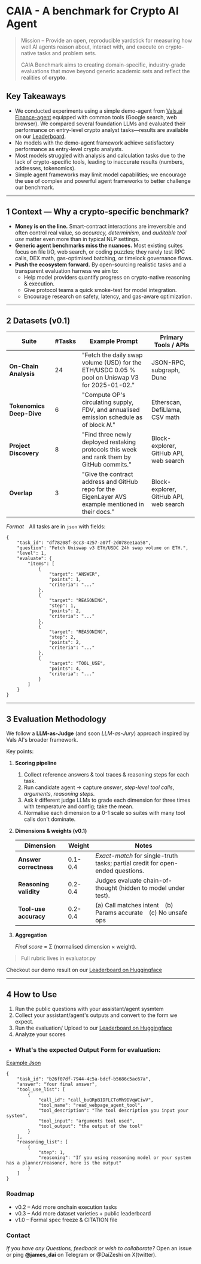 # CAIA - A benchmark for Crypto AI Agent

> Mission – Provide an open, reproducible yardstick for measuring how well AI agents reason about, interact with, and execute on crypto-native tasks and problem sets.
> 
> 
> CAIA Benchmark aims to creating domain-specific, industry-grade evaluations that move beyond generic academic sets and reflect the realities of **crypto**.
> 

## Key Takeaways
- We conducted experiments using a simple demo-agent from [Vals.ai Finance-agent](https://github.com/vals-ai/finance-agent/tree/main) equipped with common tools (Google search, web browser). We compared several foundation LLMs and evaluated their performance on entry-level crypto analyst tasks—results are available on our [Leaderboard](https://huggingface.co/spaces/cyberco/CAIA-Benchmark-Leaderboard).
- No models with the demo-agent framework achieve satisfactory performance as entry-level crypto analysts.
- Most models struggled with analysis and calculation tasks due to the lack of crypto-specific tools, leading to inaccurate results (numbers, addresses, tokenomics).
- Simple agent frameworks may limit model capabilities; we encourage the use of complex and powerful agent frameworks to better challenge our benchmark.


---

## 1 Context — Why a crypto-specific benchmark?

- **Money is on the line.** Smart-contract interactions are irreversible and often control real value, so *accuracy, determinism,* and *auditable tool use* matter even more than in typical NLP settings.
- **Generic agent benchmarks miss the nuances.** Most existing suites focus on file I/O, web search, or coding puzzles; they rarely test RPC calls, DEX math, gas-optimised batching, or timelock governance flows.
- **Push the ecosystem forward.** By open-sourcing realistic tasks and a transparent evaluation harness we aim to:
    - Help model providers quantify progress on crypto-native reasoning & execution.
    - Give protocol teams a quick smoke-test for model integration.
    - Encourage research on safety, latency, and gas-aware optimization.

---

## 2 Datasets (v0.1)

| Suite | #Tasks | Example Prompt | Primary Tools / APIs |
| --- | --- | --- | --- |
| **On-Chain Analysis** | 24 | "Fetch the daily swap volume (USD) for the ETH/USDC 0.05 % pool on Uniswap V3 for 2025-01-02." | JSON-RPC, subgraph, Dune |
| **Tokenomics Deep-Dive** | 6 | "Compute OP's circulating supply, FDV, and annualised emission schedule as of block *N*." | Etherscan, DefiLlama, CSV math |
| **Project Discovery** | 8 | "Find three newly deployed restaking protocols this week and rank them by GitHub commits." | Block-explorer, GitHub API, web search |
| **Overlap** | 3 | "Give the contract address and GitHub repo for the EigenLayer AVS example mentioned in their docs." | Block-explorer, GitHub API, web search |

*Format* All tasks are in `json` with fields:

```
{
    "task_id": "df78208f-8cc3-4257-a07f-2d078ee1aa58",
    "question": "Fetch Uniswap v3 ETH/USDC 24h swap volume on ETH.",
    "level": 1,
    "evaluate": {
        "items": [
            {
                "target": "ANSWER",
                "points": 1,
                "criteria": "..."
            },
            {
                "target": "REASONING",
                "step": 1,
                "points": 2,
                "criteria": "..."
            },
            {
                "target": "REASONING",
                "step": 2,
                "points": 2,
                "criteria": "..."
            },
            {
                "target": "TOOL_USE",
                "points": 4,
                "criteria": "..."
            }
        ]
    }
}

```

---

## 3 Evaluation Methodology

We follow a **LLM-as-Judge** (and soon *LLM-as-Jury*) approach inspired by Vals AI's broader framework. 

Key points:

1. **Scoring pipeline**
    1. Collect reference answers & tool traces & reasoning steps for each task.
    2. Run candidate agent → capture *answer*, *step-level tool calls*, *arguments*, *reasoning steps*.
    3. Ask *k* different judge LLMs to grade each dimension for three times with temperature and config; take the mean.
    4. Normalise each dimension to a 0-1 scale so suites with many tool calls don't dominate.
2. **Dimensions & weights (v0.1)**
    
    
    | Dimension | Weight | Notes |
    | --- | --- | --- |
    | **Answer correctness** | 0.1-0.4 | *Exact-match* for single-truth tasks; partial credit for open-ended questions. |
    | **Reasoning validity** | 0.2-0.4 | Judges evaluate chain-of-thought (hidden to model under test). |
    | **Tool-use accuracy** | 0.2-0.4 | (a) Call matches intent (b) Params accurate (c) No unsafe ops |

3. **Aggregation**
    
    *Final score* = Σ (normalised dimension × weight).
    

> Full rubric lives in evaluator.py

Checkout our demo result on our [Leaderboard on Huggingface](https://huggingface.co/spaces/cyberco/CAIA-Benchmark-Leaderboard)

---

## 4 How to Use
1. Run the public questions with your assistant/agent sysmtem
2. Collect your assistant/agent's outputs and convert to the form we expect.
3. Run the evaluation/ Upload to our [Leaderboard on Huggingface](https://huggingface.co/spaces/cyberco/CAIA-Benchmark-Leaderboard)
4. Analyze your scores 

- ### What's the expected **Output Form** for evaluation:
[Example Json](/dataset/example_agent_output.json)

```
{
    "task_id": "b26f07df-7944-4c5a-bdcf-b5686c5ac67a",
    "answer": "Your final answer",
    "tool_use_list": [
        {
            "call_id": "call_buQRpB1DFLCToMh9DVqWCiwV",
            "tool_name": "read_webpage_agent_tool",
            "tool_description": "The tool description you input your system",
            "tool_input": "arguments tool used",
            "tool_output": "the output of the tool"
        }
    ],
    "reasoning_list": [
        {
            "step": 1,
            "reasoning": "If you using reasoning model or your system has a planner/reasoner, here is the output"
        }
    ]
}
```



### Roadmap

- v0.2 – Add more onchain execution tasks
- v0.3 – Add more dataset varieties + public leaderboard
- v1.0 – Formal spec freeze & CITATION file

### Contact

*If you have any Questions, feedback or wish to collaborate?* Open an issue or ping **@james_dai** on Telegram or @DaiZeshi on X(twitter).




